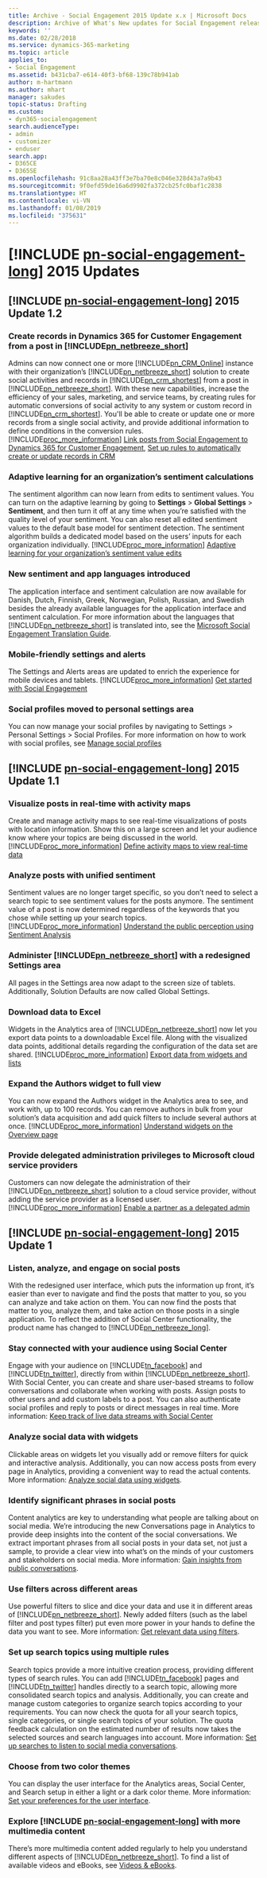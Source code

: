 ```yaml
---
title: Archive - Social Engagement 2015 Update x.x | Microsoft Docs
description: Archive of What's New updates for Social Engagement releases in 2015.
keywords: ''
ms.date: 02/28/2018
ms.service: dynamics-365-marketing
ms.topic: article
applies_to:
- Social Engagement
ms.assetid: b431cba7-e614-40f3-bf68-139c78b941ab
author: m-hartmann
ms.author: mhart
manager: sakudes
topic-status: Drafting
ms.custom:
- dyn365-socialengagement
search.audienceType:
- admin
- customizer
- enduser
search.app:
- D365CE
- D365SE
ms.openlocfilehash: 91c8aa28a43ff3e7ba70e8c046e328d43a7a9b43
ms.sourcegitcommit: 9f0efd59de16a6d9902fa372cb25fc0baf1c2838
ms.translationtype: HT
ms.contentlocale: vi-VN
ms.lasthandoff: 01/08/2019
ms.locfileid: "375631"
---
```

# <a name="include-pn-social-engagement-longincludespn-social-engagement-longmd-2015-updates"></a>[!INCLUDE [pn-social-engagement-long](../includes/pn-social-engagement-long.md)] 2015 Updates

## <a name="include-pn-social-engagement-longincludespn-social-engagement-longmd-2015-update-12"></a>[!INCLUDE [pn-social-engagement-long](../includes/pn-social-engagement-long.md)] 2015 Update 1.2 
 
### <a name="create-records-in-dynamics-365-for-customer-engagement-from-a-post-in-includepnnetbreezeshortincludespn-social-engagement-shortmd"></a>Create records in Dynamics 365 for Customer Engagement from a post in [!INCLUDE[pn_netbreeze_short](../includes/pn-social-engagement-short.md)] 
 Admins can now connect one or more [!INCLUDE[pn_CRM_Online](../includes/pn-crm-online.md)] instance with their organization’s [!INCLUDE[pn_netbreeze_short](../includes/pn-social-engagement-short.md)] solution to create social activities and records in [!INCLUDE[pn_crm_shortest](../includes/pn-crm-shortest.md)] from a post in [!INCLUDE[pn_netbreeze_short](../includes/pn-social-engagement-short.md)]. With these new capabilities, increase the efficiency of your sales, marketing, and service teams, by creating rules for automatic conversions of social activity to any system or custom record in [!INCLUDE[pn_crm_shortest](../includes/pn-crm-shortest.md)]. You'll be able to create or update one or more records from a single social activity, and provide additional information to define conditions in the conversion rules. [!INCLUDE[proc_more_information](../includes/proc-more-information.md)] [Link posts from Social Engagement to Dynamics 365 for Customer Engagement](link-posts-to-dynamics-365.md), [Set up rules to automatically create or update records in CRM](http://go.microsoft.com/fwlink/p/?LinkID=624394) 
 
### <a name="adaptive-learning-for-an-organizations-sentiment-calculations"></a>Adaptive learning for an organization’s sentiment calculations 
 The sentiment algorithm can now learn from edits to sentiment values. You can turn on the adaptive learning by going to **Settings** > **Global Settings** > **Sentiment**, and then turn it off at any time when you’re satisfied with the quality level of your sentiment. You can also reset all edited sentiment values to the default base model for sentiment detection. The sentiment algorithm builds a dedicated model based on the users’ inputs for each organization individually. [!INCLUDE[proc_more_information](../includes/proc-more-information.md)] [Adaptive learning for your organization’s sentiment value edits](adaptive-learning.md) 
 
### <a name="new-sentiment-and-app-languages-introduced"></a>New sentiment and app languages introduced 
 The application interface and sentiment calculation are now available for Danish, Dutch, Finnish, Greek, Norwegian, Polish, Russian, and Swedish besides the already available languages for the application interface and sentiment calculation. For more information about the languages that [!INCLUDE[pn_netbreeze_short](../includes/pn-social-engagement-short.md)] is translated into, see the [Microsoft Social Engagement Translation Guide](http://go.microsoft.com/fwlink/p/?LinkID=391086). 
 
### <a name="mobile-friendly-settings-and-alerts"></a>Mobile-friendly settings and alerts 
 The Settings and Alerts areas are updated to enrich the experience for mobile devices and tablets. [!INCLUDE[proc_more_information](../includes/proc-more-information.md)] [Get started with Social Engagement](get-started.md) 
 
### <a name="social-profiles-moved-to-personal-settings-area"></a>Social profiles moved to personal settings area 
 You can now manage your social profiles by navigating to Settings > Personal Settings > Social Profiles. For more information on how to work with social profiles, see [Manage social profiles](manage-social-profiles.md) 
 
## <a name="include-pn-social-engagement-longincludespn-social-engagement-longmd-2015-update-11"></a>[!INCLUDE [pn-social-engagement-long](../includes/pn-social-engagement-long.md)] 2015 Update 1.1 
 
### <a name="visualize-posts-in-real-time-with-activity-maps"></a>Visualize posts in real-time with activity maps 
 Create and manage activity maps to see real-time visualizations of posts with location information. Show this on a large screen and let your audience know where your topics are being discussed in the world. [!INCLUDE[proc_more_information](../includes/proc-more-information.md)] [Define activity maps to view real-time data](activity-maps.md) 
 
### <a name="analyze-posts-with-unified-sentiment"></a>Analyze posts with unified sentiment 
 Sentiment values are no longer target specific, so you don’t need to select a search topic to see sentiment values for the posts anymore. The sentiment value of a post is now determined regardless of the keywords that you chose while setting up your search topics. [!INCLUDE[proc_more_information](../includes/proc-more-information.md)] [Understand the public perception using Sentiment Analysis](analytics-sentiment.md) 
 
### <a name="administer-includepnnetbreezeshortincludespn-social-engagement-shortmd-with-a-redesigned-settings-area"></a>Administer [!INCLUDE[pn_netbreeze_short](../includes/pn-social-engagement-short.md)] with a redesigned Settings area 
 All pages in the Settings area now adapt to the screen size of tablets. Additionally, Solution Defaults are now called Global Settings. 
 
### <a name="download-data-to-excel"></a>Download data to Excel 
 Widgets in the Analytics area of [!INCLUDE[pn_netbreeze_short](../includes/pn-social-engagement-short.md)] now let you export data points to a downloadable Excel file. Along with the visualized data points, additional details regarding the configuration of the data set are shared. [!INCLUDE[proc_more_information](../includes/proc-more-information.md)] [Export data from widgets and lists](analyze-social-data-using-widgets.md) 
 
### <a name="expand-the-authors-widget-to-full-view"></a>Expand the Authors widget to full view 
 You can now expand the Authors widget in the Analytics area to see, and work with, up to 100 records. You can remove authors in bulk from your solution’s data acquisition and add quick filters to include several authors at once. [!INCLUDE[proc_more_information](../includes/proc-more-information.md)] [Understand widgets on the Overview page](analytics-overview.md) 
 
### <a name="provide-delegated-administration-privileges-to-microsoft-cloud-service-providers"></a>Provide delegated administration privileges to Microsoft cloud service providers 
 Customers can now delegate the administration of their [!INCLUDE[pn_netbreeze_short](../includes/pn-social-engagement-short.md)] solution to a cloud service provider, without adding the service provider as a licensed user. [!INCLUDE[proc_more_information](../includes/proc-more-information.md)] [Enable a partner as a delegated admin](delegated-admin.md) 
 
## <a name="include-pn-social-engagement-longincludespn-social-engagement-longmd-2015-update-1"></a>[!INCLUDE [pn-social-engagement-long](../includes/pn-social-engagement-long.md)] 2015 Update 1 
 
### <a name="listen-analyze-and-engage-on-social-posts"></a>Listen, analyze, and engage on social posts 
 With the redesigned user interface, which puts the information up front, it’s easier than ever to navigate and find the posts that matter to you, so you can analyze and take action on them. You can now find the posts that matter to you, analyze them, and take action on those posts in a single application. To reflect the addition of Social Center functionality, the product name has changed to [!INCLUDE[pn_netbreeze_long](../includes/pn-social-engagement-long.md)]. 
 
### <a name="stay-connected-with-your-audience-using-social-center"></a>Stay connected with your audience using Social Center 
 Engage with your audience on [!INCLUDE[tn_facebook](../includes/tn-facebook.md)] and [!INCLUDE[tn_twitter](../includes/tn-twitter.md)], directly from within [!INCLUDE[pn_netbreeze_short](../includes/pn-social-engagement-short.md)]. With Social Center, you can create and share user-based streams to follow conversations and collaborate when working with posts. Assign posts to other users and add custom labels to a post. You can also authenticate social profiles and reply to posts or direct messages in real time. More information: [Keep track of live data streams with Social Center](social-center.md) 
 
### <a name="analyze-social-data-with-widgets"></a>Analyze social data with widgets 
 Clickable areas on widgets let you visually add or remove filters for quick and interactive analysis. Additionally, you can now access posts from every page in Analytics, providing a convenient way to read the actual contents. More information: [Analyze social data using widgets](analyze-social-data-using-widgets.md). 
 
### <a name="identify-significant-phrases-in-social-posts"></a>Identify significant phrases in social posts 
 Content analytics are key to understanding what people are talking about on social media. We’re introducing the new Conversations page in Analytics to provide deep insights into the content of the social conversations. We extract important phrases from all social posts in your data set, not just a sample, to provide a clear view into what’s on the minds of your customers and stakeholders on social media. More information: [Gain insights from public conversations](analytics-conversations.md). 
 
### <a name="use-filters-across-different-areas"></a>Use filters across different areas 
 Use powerful filters to slice and dice your data and use it in different areas of [!INCLUDE[pn_netbreeze_short](../includes/pn-social-engagement-short.md)]. Newly added filters (such as the label filter and post types filter) put even more power in your hands to define the data you want to see. More information: [Get relevant data using filters](use-filters.md). 
 
### <a name="set-up-search-topics-using-multiple-rules"></a>Set up search topics using multiple rules 
 Search topics provide a more intuitive creation process, providing different types of search rules. You can add [!INCLUDE[tn_facebook](../includes/tn-facebook.md)] pages and [!INCLUDE[tn_twitter](../includes/tn-twitter.md)] handles directly to a search topic, allowing more consolidated search topics and analysis. Additionally, you can create and manage custom categories to organize search topics according to your requirements. You can now check the quota for all your search topics, single categories, or single search topics of your solution. The quota feedback calculation on the estimated number of results now takes the selected sources and search languages into account. More information: [Set up searches to listen to social media conversations](set-up-searches.md). 
 
### <a name="choose-from-two-color-themes"></a>Choose from two color themes 
 You can display the user interface for the Analytics areas, Social Center, and Search setup in either a light or a dark color theme. More information: [Set your preferences for the user interface](user-preferences.md). 
 
### <a name="explore-include-pn-social-engagement-longincludespn-social-engagement-longmd-with-more-multimedia-content"></a>Explore [!INCLUDE [pn-social-engagement-long](../includes/pn-social-engagement-long.md)] with more multimedia content 
 There’s more multimedia content added regularly to help you understand different aspects of [!INCLUDE[pn_netbreeze_short](../includes/pn-social-engagement-short.md)]. To find a list of available videos and eBooks, see [Videos & eBooks](http://go.microsoft.com/fwlink/p/?LinkId=400708). 
